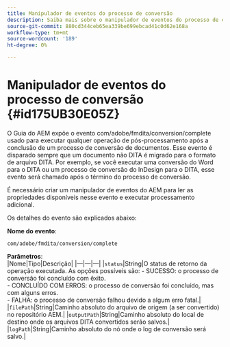```yaml
---
title: Manipulador de eventos do processo de conversão
description: Saiba mais sobre o manipulador de eventos do processo de conversão
source-git-commit: 880cd344ceb65ea339be699ebcad41c0d62e168a
workflow-type: tm+mt
source-wordcount: '189'
ht-degree: 0%

---
```


# Manipulador de eventos do processo de conversão {#id175UB30E05Z}

O Guia do AEM expõe o evento com/adobe/fmdita/conversion/complete usado para executar qualquer operação de pós-processamento após a conclusão de um processo de conversão de documentos. Esse evento é disparado sempre que um documento não DITA é migrado para o formato de arquivo DITA. Por exemplo, se você executar uma conversão do Word para o DITA ou um processo de conversão do InDesign para o DITA, esse evento será chamado após o término do processo de conversão.

É necessário criar um manipulador de eventos do AEM para ler as propriedades disponíveis nesse evento e executar processamento adicional.

Os detalhes do evento são explicados abaixo:

**Nome do evento**:

```HTTP
com/adobe/fmdita/conversion/complete 
```

**Parâmetros**:\
|Nome|Tipo|Descrição| |—|—|—| |`status`|String|O status de retorno da operação executada. As opções possíveis são: - SUCESSO: o processo de conversão foi concluído com êxito. <br> - CONCLUÍDO COM ERROS: o processo de conversão foi concluído, mas com alguns erros. <br>- FALHA: o processo de conversão falhou devido a algum erro fatal.| |`filePath`|String|Caminho absoluto do arquivo de origem \(a ser convertido\) no repositório AEM.| |`outputPath`|String|Caminho absoluto do local de destino onde os arquivos DITA convertidos serão salvos.| |`logPath`|String|Caminho absoluto do nó onde o log de conversão será salvo.|
